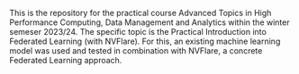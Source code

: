This is the repository for the practical course Advanced Topics in High Performance Computing, Data Management and Analytics within the winter semeser 2023/24. The specific topic is the Practical Introduction into Federated Learning (with NVFlare). 
For this, an existing machine learning model was used and tested in combination with NVFlare, a concrete Federated Learning approach.
